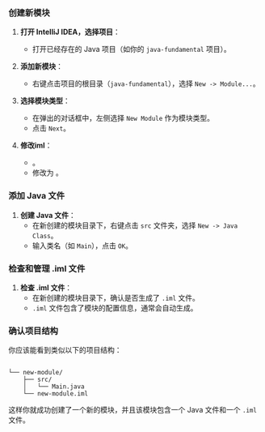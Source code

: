 ### 创建新模块

1. **打开 IntelliJ IDEA，选择项目**：
    - 打开已经存在的 Java 项目（如你的 `java-fundamental` 项目）。

2. **添加新模块**：
    - 右键点击项目的根目录（`java-fundamental`），选择 `New -> Module...`。

3. **选择模块类型**：
    - 在弹出的对话框中，左侧选择 `New Module` 作为模块类型。
    - 点击 `Next`。

4. **修改iml**：
    -   <sourceFolder url="file://$MODULE_DIR$/src" isTestSource="false" />。
    -    修改为 <sourceFolder url="file://$MODULE_DIR$" isTestSource="false" />。


### 添加 Java 文件

1. **创建 Java 文件**：
    - 在新创建的模块目录下，右键点击 `src` 文件夹，选择 `New -> Java Class`。
    - 输入类名（如 `Main`），点击 `OK`。

### 检查和管理 .iml 文件

1. **检查 .iml 文件**：
    - 在新创建的模块目录下，确认是否生成了 `.iml` 文件。
    - `.iml` 文件包含了模块的配置信息，通常会自动生成。

### 确认项目结构

你应该能看到类似以下的项目结构：

```

└── new-module/
    ├── src/
    │   └── Main.java
    └── new-module.iml
```

这样你就成功创建了一个新的模块，并且该模块包含一个 Java 文件和一个 `.iml` 文件。
